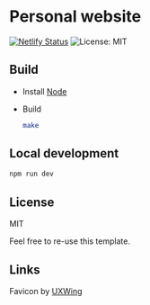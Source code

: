 # Personal website

[![Netlify Status](https://api.netlify.com/api/v1/badges/9831630f-f8ce-4486-a2d7-eaa2d591f0ef/deploy-status)](https://app.netlify.com/sites/ecstatic-bell-8dfa14/deploys)
![License: MIT](https://img.shields.io/badge/license-MIT-green)

## Build

* Install [Node](https://nodejs.org/)

* Build
    ```sh
    make
    ```

## Local development

```sh
npm run dev
```

## License

MIT

Feel free to re-use this template.

## Links

Favicon by [UXWing](https://uxwing.com/)
